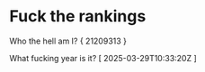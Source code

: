 # Fuck the rankings

Who the hell am I?
{ 21209313 }

What fucking year is it?
[ 2025-03-29T10:33:20Z ]
